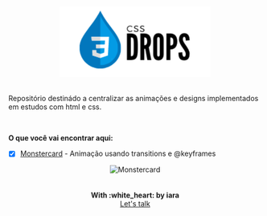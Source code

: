 
<div align="center">
  <img src="./.github/cssdrops.png" alt="CSS Drops" width="300">
</div> 
<br/>

Repositório destinádo a centralizar as animações e designs implementados em estudos com html e css.

<br/>

**O que você vai encontrar aqui:**


- [x] [Monstercard](./monstercard) - Animação usando transitions e @keyframes <br/>


<div align="center">
    <img src="./monstercard/.github/monstercard.gif" alt="Monstercard" width="800" >
</div>

<br/>
<br/>
<div align='center'>
  <strong>With :white_heart: by iara</strong>
  <br/>
  <a href="https://www.linkedin.com/in/iara/">Let's talk</a>
</div>
